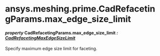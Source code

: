 # ansys.meshing.prime.CadRefacetingParams.max_edge_size_limit

<a id="ansys.meshing.prime.CadRefacetingParams.max_edge_size_limit"></a>

#### *property* CadRefacetingParams.max_edge_size_limit *: [CadRefacetingMaxEdgeSizeLimit](ansys.meshing.prime.CadRefacetingMaxEdgeSizeLimit.md#ansys.meshing.prime.CadRefacetingMaxEdgeSizeLimit)*

Specify maximum edge size limit for faceting.

<!-- !! processed by numpydoc !! -->

